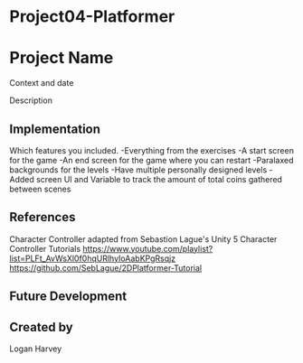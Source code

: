 # Project04-Platformer

# Project Name
Context and date

Description

## Implementation
Which features you included.
-Everything from the exercises
-A start screen for the game
-An end screen for the game where you can restart
-Paralaxed backgrounds for the levels 
-Have multiple personally designed levels
-Added screen UI and Variable to track the amount of total coins gathered between scenes

## References

Character Controller adapted from Sebastion Lague's Unity 5 Character Controller Tutorials
https://www.youtube.com/playlist?list=PLFt_AvWsXl0f0hqURlhyIoAabKPgRsqjz
https://github.com/SebLague/2DPlatformer-Tutorial

## Future Development

## Created by
Logan Harvey